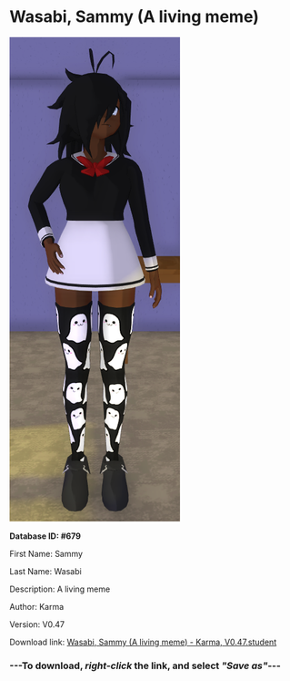 # Wasabi, Sammy (A living meme)

<img src="https://raw.githubusercontent.com/Arbiter1223/Daigaku-Gurashi-Custom-Students/master/Students/Files/Wasabi%2C%20Sammy%20(A%20living%20meme).png" title="Wasabi, Sammy (A living meme) - Karma, V0.47">

**Database ID: #679**

First Name: Sammy

Last Name: Wasabi

Description: A living meme

Author: Karma

Version: V0.47

Download link: <a href="https://raw.githubusercontent.com/Arbiter1223/Daigaku-Gurashi-Custom-Students/master/Students/Files/Wasabi%2C%20Sammy%20(A%20living%20meme)%20-%20Karma%2C%20V0.47.student">Wasabi, Sammy (A living meme) - Karma, V0.47.student</a>

### ---**To download, _right-click_ the link, and select _"Save as"_**---
